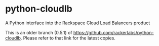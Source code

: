 python-cloudlb
==============

A Python interface into the Rackspace Cloud Load Balancers product

This is an older branch (0.5.1) of https://github.com/rackerlabs/python-cloudlb.  Please refer to that link for the latest copies.  
